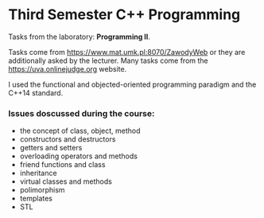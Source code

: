 # Third Semester C++ Programming

Tasks from the laboratory: __Programming II__.

Tasks come from https://www.mat.umk.pl:8070/ZawodyWeb or they are additionally asked by the lecturer. 
Many tasks come from the https://uva.onlinejudge.org website.

I used the functional and objected-oriented programming paradigm and the C++14 standard.

### Issues doscussed during the course:

- the concept of class, object, method
- constructors and destructors
- getters and setters
- overloading operators and methods
- friend functions and class
- inheritance
- virtual classes and methods
- polimorphism
- templates
- STL
